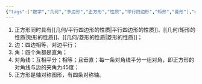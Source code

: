 ```yaml
---
{"tags":["数学","几何","多边形","正方形","性质","平行四边形","矩形","菱形"],"dg-publish":true,"permalink":"///","dgPassFrontmatter":true}
---
```


1. 正方形同时具有[[几何/平行四边形的性质\|平行四边形的性质]]、[[几何/矩形的性质\|矩形的性质]]、[[几何/菱形的性质\|菱形的性质]]；
2. 边：四边相等，对边平行；
3. 角：四个角都是直角；
4. 对角线：互相平分；相等；且垂直；每一条对角线平分一组对角，即正方形的对角线与边的夹角为45度；
5. 正方形是轴对称图形，有四条对称轴。
